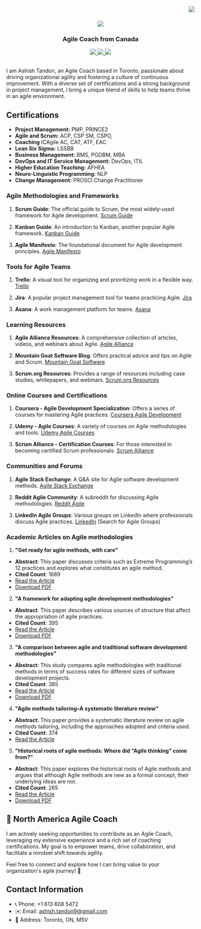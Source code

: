 <img align="right" src="https://visitor-badge.laobi.icu/badge?page_id=ashish-tandon.ashish-tandon" />

<h1 align="center">
    <img src="https://readme-typing-svg.herokuapp.com/?font=Righteous&size=35&center=true&vCenter=true&width=500&height=70&duration=4000&lines=Hi+There!+👋;+I'm+Ashish+Tandon!;" />
</h1>

<h3 align="center">Agile Coach from Canada</h3>

<div align="center"> 
  <a href="ashish.tandon9@gmail.com" target="_blank">
    <img src="https://img.shields.io/badge/Gmail-D14836?style=for-the-badge&logo=gmail&logoColor=white" target="_blank" />
  </a> 
  <a href="https://www.linkedin.com/in/ashish-tandon/" target="_blank">
    <img src="https://img.shields.io/badge/LinkedIn-0077B5?style=for-the-badge&logo=linkedin&logoColor=white" target="_blank" />
  </a>
  <a href="http://ashisht.com/)" target="_blank">
     <img src="https://img.shields.io/badge/Portfolio-FF5722?style=for-the-badge&logo=todoist&logoColor=white" target="_blank" /> <!-- sqlite, safari, google-chrome are other good icon options -->
  </a>
</div>
<br/> 

I am Ashish Tandon, an Agile Coach based in Toronto, passionate about driving organizational agility and fostering a culture of continuous improvement. With a diverse set of certifications and a strong background in project management, I bring a unique blend of skills to help teams thrive in an agile environment.

## Certifications

- **Project Management:** PMP, PRINCE2
- **Agile and Scrum:** ACP, CSP SM, CSPO,
- **Coaching** ICAgile AC, CAT, ATF, EAC
- **Lean Six Sigma:** LSSBB
- **Business Management:** BMS, PGDBM, MBA
- **DevOps and IT Service Management:** DevOps, ITIL
- **Higher Education Teaching:** AFHEA
- **Neuro-Linguistic Programming:** NLP
- **Change Management:** PROSCI Change Practitioner

### Agile Methodologies and Frameworks

1. **Scrum Guide**: The official guide to Scrum, the most widely-used framework for Agile development.
[Scrum Guide](https://www.scrumguides.org/scrum-guide.html)

2. **Kanban Guide**: An introduction to Kanban, another popular Agile framework.
[Kanban Guide](https://kanbanize.com/kanban-resources/getting-started/what-is-kanban)

3. **Agile Manifesto**: The foundational document for Agile development principles.
[Agile Manifesto](https://agilemanifesto.org/)

### Tools for Agile Teams

1. **Trello**: A visual tool for organizing and prioritizing work in a flexible way.
[Trello](https://trello.com/)

2. **Jira**: A popular project management tool for teams practicing Agile.
[Jira](https://www.atlassian.com/software/jira)

3. **Asana**: A work management platform for teams.
[Asana](https://asana.com/)

### Learning Resources

1. **Agile Alliance Resources**: A comprehensive collection of articles, videos, and webinars about Agile.
[Agile Alliance](https://www.agilealliance.org/resources/)

2. **Mountain Goat Software Blog**: Offers practical advice and tips on Agile and Scrum.
[Mountain Goat Software](https://www.mountaingoatsoftware.com/blog)

3. **Scrum.org Resources**: Provides a range of resources including case studies, whitepapers, and webinars.
[Scrum.org Resources](https://www.scrum.org/resources)

### Online Courses and Certifications

1. **Coursera - Agile Development Specialization**: Offers a series of courses for mastering Agile practices.
[Coursera Agile Development](https://www.coursera.org/specializations/agile-development)

2. **Udemy - Agile Courses**: A variety of courses on Agile methodologies and tools.
[Udemy Agile Courses](https://www.udemy.com/topic/agile/)

3. **Scrum Alliance - Certification Courses**: For those interested in becoming certified Scrum professionals.
[Scrum Alliance](https://www.scrumalliance.org/get-certified)

### Communities and Forums

1. **Agile Stack Exchange**: A Q&A site for Agile software development methods.
[Agile Stack Exchange](https://agile.stackexchange.com/)

2. **Reddit Agile Community**: A subreddit for discussing Agile methodologies.
[Reddit Agile](https://www.reddit.com/r/agile/)

3. **LinkedIn Agile Groups**: Various groups on LinkedIn where professionals discuss Agile practices.
[LinkedIn](https://www.linkedin.com/) (Search for Agile Groups)

### Academic Articles on Agile methodologies

1. **"Get ready for agile methods, with care"**
- **Abstract**: This paper discusses criteria such as Extreme Programming’s 12 practices and explores what constitutes an agile method.
- **Cited Count**: 1689
- [Read the Article](https://ieeexplore.ieee.org/abstract/document/976920/)
- [Download PDF](https://www.se.rit.edu/~swen-356/resources/GetReadyForAgile-Boehm.pdf)

2. **"A framework for adapting agile development methodologies"**
- **Abstract**: This paper describes various sources of structure that affect the appropriation of agile practices.
- **Cited Count**: 395
- [Read the Article](https://www.tandfonline.com/doi/abs/10.1057/ejis.2009.26)
- [Download PDF](https://citeseerx.ist.psu.edu/document?repid=rep1&type=pdf&doi=315cb7c1d5274a0ec89bd9bebada8a100307fa34)

3. **"A comparison between agile and traditional software development methodologies"**
- **Abstract**: This study compares agile methodologies with traditional methods in terms of success rates for different sizes of software development projects.
- **Cited Count**: 385
- [Read the Article](https://www.academia.edu/download/58993716/10.1.1.464.609020190422-13963-j0ju8a.pdf)
- [Download PDF](https://www.academia.edu/download/58993716/10.1.1.464.609020190422-13963-j0ju8a.pdf)

4. **"Agile methods tailoring–A systematic literature review"**
- **Abstract**: This paper provides a systematic literature review on agile methods tailoring, including the approaches adopted and criteria used.
- **Cited Count**: 374
- [Read the Article](https://www.sciencedirect.com/science/article/pii/S0164121215001843)

5. **"Historical roots of agile methods: Where did “Agile thinking” come from?"**
- **Abstract**: This paper explores the historical roots of Agile methods and argues that although Agile methods are new as a formal concept, their underlying ideas are not.
- **Cited Count**: 265
- [Read the Article](https://link.springer.com/chapter/10.1007/978-3-540-68255-4_10)
- [Download PDF](https://eprints.soton.ac.uk/266606/1/xp2008camera_ready.pdf)

## 🌱 North America Agile Coach

I am actively seeking opportunities to contribute as an Agile Coach, leveraging my extensive experience and a rich set of coaching certifications. My goal is to empower teams, drive collaboration, and facilitate a mindset shift towards agility.

Feel free to connect and explore how I can bring value to your organization's agile journey! 🌟

## Contact Information

- 📞 Phone: +1 613 608 5472
- ✉️ Email: ashish.tandon9@gmail.com
- 📍 Address: Toronto, ON, M5V
